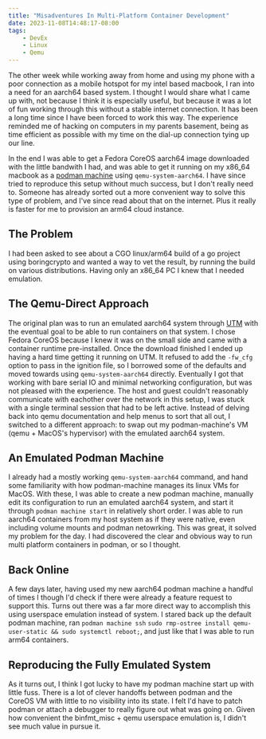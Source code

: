 ```yaml
---
title: "Misadventures In Multi-Platform Container Development"
date: 2023-11-08T14:48:17-08:00
tags:
    - DevEx
    - Linux
    - Qemu
---
```


The other week while working away from home and using my phone with a poor
connection as a mobile hotspot for my intel based macbook, I ran into a need
for an aarch64 based system. I thought I would share what I came up with, not
because I think it is especially useful, but because it was a lot of fun
working through this without a stable internet connection. It has been a long
time since I have been forced to work this way. The experience reminded me of
hacking on computers in my parents basement, being as time efficient as
possible with my time on the dial-up connection tying up our line.

In the end I was able to get a Fedora CoreOS aarch64 image downloaded with the
little bandwith I had, and was able to get it running on my x86_64 macbook as a
[podman machine][podman-machine] using `qemu-system-aarch64`. I have since
tried to reproduce this setup without much success, but I don't really need to.
Someone has already sorted out a more convenient way to solve this type of
problem, and I've since read about that on the internet. Plus it really is
faster for me to provision an arm64 cloud instance.

## The Problem

I had been asked to see about a CGO linux/arm64 build of a go project using
boringcrypto and wanted a way to vet the result, by running the build on
various distributions. Having only an x86_64 PC I knew that I needed emulation.

## The Qemu-Direct Approach

The original plan was to run an emulated aarch64 system through [UTM][utm] with
the eventual goal to be able to run containers on that system. I chose Fedora
CoreOS because I knew it was on the small side and came with a container
runtime pre-installed. Once the download finished I ended up having a hard time
getting it running on UTM. It refused to add the `-fw_cfg` option to pass in
the ignition file, so I borrowed some of the defaults and moved towards using
`qemu-system-aarch64` directly. Eventually I got that working with bare serial
IO and minimal networking configuration, but was not pleased with the
experience. The host and guest couldn't reasonably communicate with eachother
over the network in this setup, I was stuck with a single terminal session that
had to be left active. Instead of delving back into qemu documentation and help
menus to sort that all out, I switched to a different approach: to swap out my
podman-machine's VM (qemu + MacOS's hypervisor) with the emulated aarch64
system.

## An Emulated Podman Machine

I already had a mostly working `qemu-system-aarch64` command, and hand some
familiarity with how podman-machine manages its linux VMs for MacOS. With
these, I was able to create a new podman machine, manually edit its
configuration to run an emulated aarch64 system, and start it through `podman
machine start` in relatively short order. I was able to run aarch64 containers
from my host system as if they were native, even including volume mounts and
podman netowrking. This was great, it solved my problem for the day. I had
discovered the clear and obvious way to run multi platform containers in
podman, or so I thought.

## Back Online

A few days later, having used my new aarch64 podman machine a handful of times
I though I'd check if there were already a feature request to support this.
Turns out there was a far more direct way to accomplish this using userspace
emulation instead of system. I stared back up the default podman machine, ran
`podman machine ssh` `sudo rmp-ostree install qemu-user-static && sudo
systemctl reboot;`, and just like that I was able to run arm64 containers.

## Reproducing the Fully Emulated System

As it turns out, I think I got lucky to have my podman machine start up with
little fuss. There is a lot of clever handoffs between podman and the CoreOS VM
with little to no visibility into its state. I felt I'd have to patch podman or
attach a debugger to really figure out what was going on. Given how convenient
the binfmt_misc + qemu userspace emulation is, I didn't see much value in
pursue it.

[podman-machine]: https://docs.podman.io/en/stable/markdown/podman-machine.1.html
[utm]: https://getutm.app/
